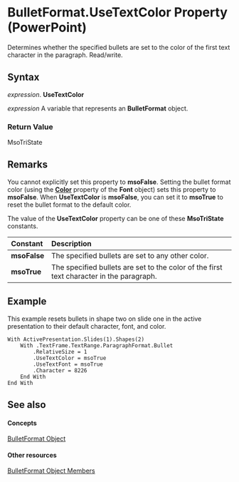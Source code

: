 
# BulletFormat.UseTextColor Property (PowerPoint)

Determines whether the specified bullets are set to the color of the first text character in the paragraph. Read/write.


## Syntax

 _expression_. **UseTextColor**

 _expression_ A variable that represents an **BulletFormat** object.


### Return Value

MsoTriState


## Remarks

You cannot explicitly set this property to  **msoFalse**. Setting the bullet format color (using the **[Color](461d3fdc-5097-ceca-76f6-81d924f8a7b7.md)** property of the **Font** object) sets this property to **msoFalse**. When **UseTextColor** is **msoFalse**, you can set it to **msoTrue** to reset the bullet format to the default color.

The value of the  **UseTextColor** property can be one of these **MsoTriState** constants.



|**Constant**|**Description**|
|:-----|:-----|
|**msoFalse**|The specified bullets are set to any other color.|
|**msoTrue**| The specified bullets are set to the color of the first text character in the paragraph.|

## Example

This example resets bullets in shape two on slide one in the active presentation to their default character, font, and color.


```
With ActivePresentation.Slides(1).Shapes(2) 
    With .TextFrame.TextRange.ParagraphFormat.Bullet 
        .RelativeSize = 1 
        .UseTextColor = msoTrue 
        .UseTextFont = msoTrue 
        .Character = 8226 
    End With 
End With
```


## See also


#### Concepts


[BulletFormat Object](8c70b2af-0175-9315-3a7e-e30aa0438798.md)
#### Other resources


[BulletFormat Object Members](612dd09a-4ca0-40cf-b87f-7da1054f582f.md)
